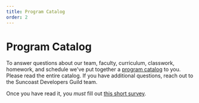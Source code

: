 ```yaml
---
title: Program Catalog
order: 2
---
```


# Program Catalog

To answer questions about our team, faculty, curriculum, classwork, homework,
and schedule we've put together a
[program catalog](https://suncoast.io/catalog.pdf) to you. Please read the
entire catalog. If you have additional questions, reach out to the Suncoast
Developers Guild team.

Once you have read it, you _must_ fill out
[this short survey](https://goo.gl/forms/eX4dqLnwYMJCNhtw1).
